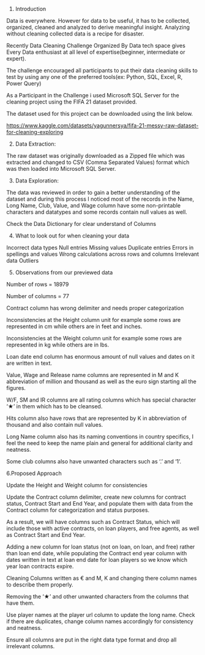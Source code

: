 1. Introduction

Data is everywhere. However for data to be useful, it has to be collected, organized, cleaned and analyzed
to derive meaningful insight. Analyzing without cleaning collected data is a recipe for disaster.

Recently Data Cleaning Challenge Organized By Data tech space gives Every Data enthusiast
at all level of expertise(beginner, intermediate or expert).

The challenge encouraged all participants to put their data cleaning skills to test by using any one of the preferred tools(ex: Python, SQL, Excel, R, Power Query)

As a Participant in the Challenge i used Microsoft SQL Server for the cleaning project using the FIFA 21 dataset provided.

The dataset used for this project can be downloaded using the link below.

https://www.kaggle.com/datasets/yagunnersya/fifa-21-messy-raw-dataset-for-cleaning-exploring


2. Data Extraction:

The raw dataset was originally downloaded as a Zipped file which was extracted and changed to CSV (Comma Separated Values) format which was then loaded into Microsoft SQL Server.


3. Data Exploration:

The data was reviewed in order to gain a better understanding of the dataset and during this process I noticed most of the records in the Name, Long Name, Club, Value, and Wage column have some non-printable characters and datatypes and some records contain null values as well.

Check the Data Dictionary for clear understand of Columns

4. What to look out for when cleaning your data

Incorrect data types
Null entries
Missing values
Duplicate entries
Errors in spellings and values
Wrong calculations across rows and columns
Irrelevant data
Outliers

5. Observations from our previewed data

Number of rows = 18979

Number of columns = 77

Contract column has wrong delimiter and needs proper categorization

Inconsistencies at the Height column unit for example some rows are represented in cm while others are in feet and inches.

Inconsistencies at the Weight column unit for example some rows are represented in kg while others are in lbs.

Loan date end column has enormous amount of null values and dates on it are written in text.

Value, Wage and Release name columns are represented in M and K abbreviation of million and thousand as well as the euro sign starting all the figures.

W/F, SM and IR columns are all rating columns which has special character ‘★’ in them which has to be cleansed.

Hits column also have rows that are represented by K in abbreviation of thousand and also contain null values.

Long Name column also has its naming conventions in country specifics, I feel the need to keep the name plain and general for additional clarity and neatness.

Some club columns also have unwanted characters such as ‘.’ and ‘1’.


6.Proposed Approach

Update the Height and Weight column for consistencies

Update the Contract column delimiter, create new columns for contract status, Contract Start and End Year, and populate them with data from the Contract column for categorization and status purposes.

As a result, we will have columns such as Contract Status, which will include those with active contracts, on loan players, and free agents, as well as Contract Start and End Year.

Adding a new column for loan status (not on loan, on loan, and free) rather than loan end date, while populating the Contract end year column with dates written in text at loan end date for loan players so we know which year loan contracts expire.

Cleaning Columns written as € and M, K and changing there column names to describe them properly.

Removing the ‘★’ and other unwanted characters from the columns that have them.

Use player names at the player url column to update the long name. Check if there are duplicates, change column names accordingly
for consistency and neatness.

Ensure all columns are put in the right data type format and drop all irrelevant columns.
